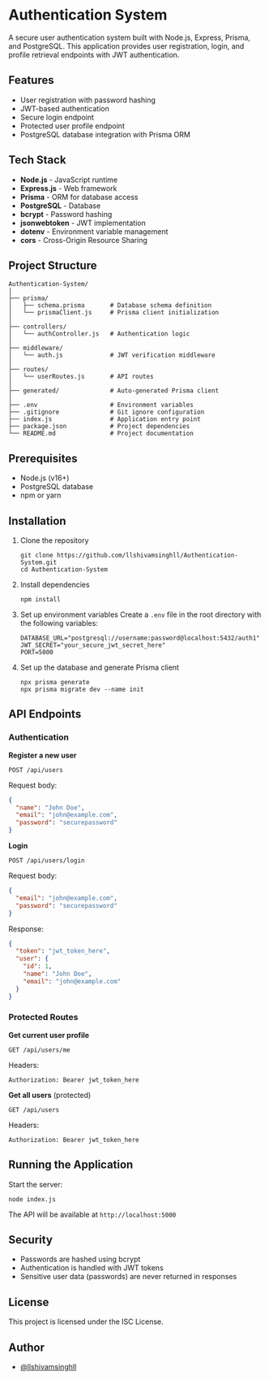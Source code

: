 # Authentication System

A secure user authentication system built with Node.js, Express, Prisma, and PostgreSQL. This application provides user registration, login, and profile retrieval endpoints with JWT authentication.

## Features

- User registration with password hashing
- JWT-based authentication
- Secure login endpoint
- Protected user profile endpoint
- PostgreSQL database integration with Prisma ORM

## Tech Stack

- **Node.js** - JavaScript runtime
- **Express.js** - Web framework
- **Prisma** - ORM for database access
- **PostgreSQL** - Database
- **bcrypt** - Password hashing
- **jsonwebtoken** - JWT implementation
- **dotenv** - Environment variable management
- **cors** - Cross-Origin Resource Sharing

## Project Structure

```
Authentication-System/
│
├── prisma/
│   ├── schema.prisma       # Database schema definition
│   └── prismaClient.js     # Prisma client initialization
│
├── controllers/
│   └── authController.js   # Authentication logic
│
├── middleware/
│   └── auth.js             # JWT verification middleware
│
├── routes/
│   └── userRoutes.js       # API routes
│
├── generated/              # Auto-generated Prisma client
│
├── .env                    # Environment variables
├── .gitignore              # Git ignore configuration
├── index.js                # Application entry point
├── package.json            # Project dependencies
└── README.md               # Project documentation
```

## Prerequisites

- Node.js (v16+)
- PostgreSQL database
- npm or yarn

## Installation

1. Clone the repository
   ```
   git clone https://github.com/llshivamsinghll/Authentication-System.git
   cd Authentication-System
   ```

2. Install dependencies
   ```
   npm install
   ```

3. Set up environment variables
   Create a `.env` file in the root directory with the following variables:
   ```
   DATABASE_URL="postgresql://username:password@localhost:5432/auth1"
   JWT_SECRET="your_secure_jwt_secret_here"
   PORT=5000
   ```

4. Set up the database and generate Prisma client
   ```
   npx prisma generate
   npx prisma migrate dev --name init
   ```

## API Endpoints

### Authentication

**Register a new user**
```
POST /api/users
```
Request body:
```json
{
  "name": "John Doe",
  "email": "john@example.com",
  "password": "securepassword"
}
```

**Login**
```
POST /api/users/login
```
Request body:
```json
{
  "email": "john@example.com",
  "password": "securepassword"
}
```
Response:
```json
{
  "token": "jwt_token_here",
  "user": {
    "id": 1,
    "name": "John Doe",
    "email": "john@example.com"
  }
}
```

### Protected Routes

**Get current user profile**
```
GET /api/users/me
```
Headers:
```
Authorization: Bearer jwt_token_here
```

**Get all users** (protected)
```
GET /api/users
```
Headers:
```
Authorization: Bearer jwt_token_here
```

## Running the Application

Start the server:
```
node index.js
```

The API will be available at `http://localhost:5000`

## Security

- Passwords are hashed using bcrypt
- Authentication is handled with JWT tokens
- Sensitive user data (passwords) are never returned in responses

## License

This project is licensed under the ISC License.

## Author

- [@llshivamsinghll](https://github.com/llshivamsinghll)
